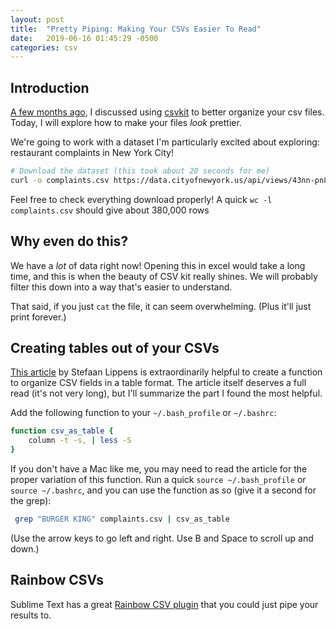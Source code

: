 ```yaml
---
layout: post
title:  "Pretty Piping: Making Your CSVs Easier To Read"
date:   2019-06-16 01:45:29 -0500
categories: csv
---
```


## Introduction

[A few months ago](/csvkit), I discussed using [csvkit](https://csvkit.readthedocs.io/en/1.0.3/) to better organize your csv files. Today, I will explore how to make your files _look_ prettier.

We're going to work with a dataset I'm particularly excited about exploring: restaurant complaints in New York City!

```bash
# Download the dataset (this took about 20 seconds for me)
curl -o complaints.csv https://data.cityofnewyork.us/api/views/43nn-pn8j/rows.csv
```

Feel free to check everything download properly! A quick `wc -l complaints.csv` should give about 380,000 rows

## Why even do this?

We have a _lot_ of data right now! Opening this in excel would take a long time, and this is when the beauty of CSV kit really shines. We will probably filter this down into a way that's easier to understand.

That said, if you just `cat` the file, it can seem overwhelming. (Plus it'll just print forever.)

## Creating tables out of your CSVs

[This article](https://www.stefaanlippens.net/pretty-csv.html) by Stefaan Lippens is extraordinarily helpful to create a function to organize CSV fields in a table format. The article itself deserves a full read (it's not very long), but I'll summarize the part I found the most helpful.

Add the following function to your `~/.bash_profile` or `~/.bashrc`:

```bash
function csv_as_table {
    column -t -s, | less -S
}
```

 If you don't have a Mac like me, you may need to read the article for the proper variation of this function. Run a quick `source ~/.bash_profile` or `source ~/.bashrc`, and you can use the function as so (give it a second for the grep):

```bash
 grep "BURGER KING" complaints.csv | csv_as_table
 ```

(Use the arrow keys to go left and right. Use B and Space to scroll up and down.)

## Rainbow CSVs

Sublime Text has a great [Rainbow CSV plugin](https://github.com/mechatroner/sublime_rainbow_csv) that you could just pipe your results to.
